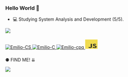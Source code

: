 ### Hello World 👋

- :computer: Studying System Analysis and Development (5/5).

<div>
  <a href="https://github.com/emiliobresolin">

  <img heigth="180em" src="https://github-readme-stats.vercel.app/api/top-langs/?username=emiliobresolin&layout=compact&langs_count=16&theme=nord"/>
</div>



<div style="display: inline_block"><br>
  <img align"center" alt="Emilio-CS" height="30" width="40" src="https://cdn.jsdelivr.net/gh/devicons/devicon/icons/csharp/csharp-original.svg"/>
  <img align"center" alt="Emilio-C" height="30" width="40" src="https://cdn.jsdelivr.net/gh/devicons/devicon/icons/dot-net/dot-net-plain-wordmark.svg"/>
  <img align"center" alt="Emilio-cpq" height="30" width="40" src="https://images.g2crowd.com/uploads/product/image/social_landscape/social_landscape_d554fcefe65894ee5ce15deee9215fc7/oracle-cpq.png"/>
  <img align"center" alt="Emilio-JS" height="30" width="40" src="https://raw.githubusercontent.com/devicons/devicon/master/icons/javascript/javascript-original.svg"/>
</div>

###

<a> ⚉ FIND ME! ⇊</a>
<div>

  <a href="https://www.linkedin.com/in/emilio-bresolin-86a39bb7" target="_blank"><img src="https://img.shields.io/badge/LinkedIn-0077B5?style=for-the-badge&logo=linkedin&logoColor=white" target="_blank"></a>
</div>

###

